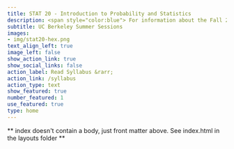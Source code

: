 ```yaml
---
title: STAT 20 - Introduction to Probability and Statistics
description: <span style="color:blue"> For information about the Fall 2022 course, please </span> [click here](https://docs.google.com/document/d/1RgHI8VloHpOMoAHkgmqjub7364neb8At74OOsccgI3c/edit?usp=sharing).
subtitle: UC Berkeley Summer Sessions
images:
- img/stat20-hex.png
text_align_left: true
image_left: false
show_action_link: true
show_social_links: false
action_label: Read Syllabus &rarr;
action_link: /syllabus
action_type: text
show_featured: true
number_featured: 1
use_featured: true
type: home
---
```


** index doesn't contain a body, just front matter above.
See index.html in the layouts folder **

